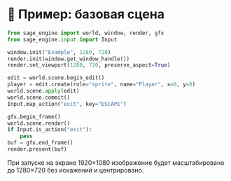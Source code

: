 # 📘 Пример: базовая сцена

```python
from sage_engine import world, window, render, gfx
from sage_engine.input import Input

window.init("Example", 1280, 720)
render.init(window.get_window_handle())
render.set_viewport(1280, 720, preserve_aspect=True)

edit = world.scene.begin_edit()
player = edit.create(role="sprite", name="Player", x=0, y=0)
world.scene.apply(edit)
world.scene.commit()
Input.map_action("exit", key="ESCAPE")

gfx.begin_frame()
world.scene.render()
if Input.is_action("exit"):
    pass
buf = gfx.end_frame()
render.present(buf)
```

При запуске на экране 1920×1080 изображение будет масштабировано до 1280×720 без
искажений и центрировано.

